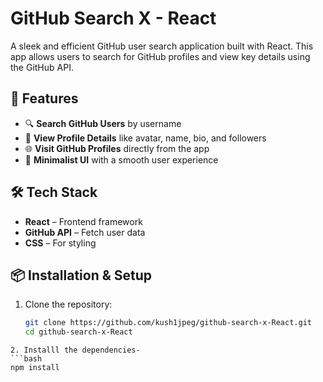 # GitHub Search X - React  

A sleek and efficient GitHub user search application built with React. This app allows users to search for GitHub profiles and view key details using the GitHub API.  

## 🚀 Features  
- 🔍 **Search GitHub Users** by username  
- 📌 **View Profile Details** like avatar, name, bio, and followers  
- 🌐 **Visit GitHub Profiles** directly from the app  
- 🎨 **Minimalist UI** with a smooth user experience  

## 🛠️ Tech Stack  
- **React** – Frontend framework  
- **GitHub API** – Fetch user data  
- **CSS** – For styling  

## 📦 Installation & Setup  
1. Clone the repository:  
   ```bash
   git clone https://github.com/kush1jpeg/github-search-x-React.git
   cd github-search-x-React
  ```
2. Installl the dependencies-
```bash
npm install
```
